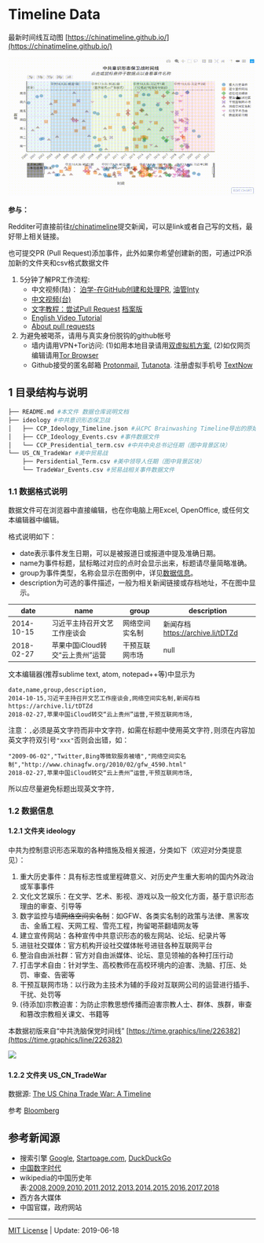 # Timeline Data

最新时间线互动图 [https://chinatimeline.github.io/](https://chinatimeline.github.io/)

<!--![示例-看不到图的话请翻墙](https://i.imgur.com/mzlEcy0.gif)-->
![示例-看不到图的话请翻墙](./ideology_example.gif)

**参与：**

Redditer可直接前往[r/chinatimeline](https://www.reddit.com/r/chinatimeline/)提交新闻，可以是link或者自己写的文档，最好带上相关链接。

也可提交PR (Pull Request)添加事件，此外如果你希望创建新的图，可通过PR添加新的文件夹和csv格式数据文件
1. 5分钟了解PR工作流程:
    * 中文视频(陆)： [泊学-在GitHub创建和处理PR](https://boxueio.com/series/git-essential/episode/459), [油管Inty](https://www.youtube.com/watch?v=MBdLOl5tUKY)
    * [中文视频(台)](https://www.youtube.com/watch?v=pytolws6aiE)
    * [文字教程：尝试Pull Request](https://www.jianshu.com/p/dd243fecf0f4) [档案版](https://archive.fo/NZmPb)
    * [English Video Tutorial](https://www.youtube.com/watch?v=rgbCcBNZcdQ)
    * [About pull requests](https://help.github.com/en/articles/about-pull-requests)
2. 为避免被喝茶，请用与真实身份脱钩的github帐号
    * 墙内请用VPN+Tor访问: (1)如用本地目录请用[双虚拟机方案](https://program-think.blogspot.com/2013/11/tor-faq.html?m=1), (2)如仅网页编辑请用[Tor Browser](https://www.torproject.org/download/)
    * Github接受的匿名邮箱 [Protonmail](https://protonmail.com), [Tutanota](https://www.tutanota.com). 注册虚拟手机号 [TextNow](https://www.textnow.com)

## 1 目录结构与说明
```bash
├── README.md #本文件 数据仓库说明文档
├── ideology #中共意识形态保卫战
│   ├── CCP_Ideology_Timeline.json #从CPC Brainwashing Timeline导出的原始数据（停用）
│   ├── CCP_Ideology_Events.csv #事件数据文件
│   └── CCP_Presidential_term.csv #中共中央总书记任期（图中背景区块）
└── US_CN_TradeWar #美中贸易战
    ├── Persidential_Term.csv #美中领导人任期（图中背景区块）
    └── TradeWar_Events.csv #贸易战相关事件数据文件
```
### 1.1 数据格式说明
数据文件可在浏览器中直接编辑，也在你电脑上用Excel, OpenOffice, 或任何文本编辑器中编辑。

格式说明如下：
* date表示事件发生日期，可以是被报道日或报道中提及准确日期。
* name为事件标题，鼠标略过对应的点时会显示出来，标题请尽量简略准确。
* group为事件类型，名称会显示在图例中，详见[数据信息](#ideologicalwar)。
* description为可选的事件描述，一般为相关新闻链接或存档地址，不在图中显示。


| date | name | group | description |
|---|---|---|---|
|2014-10-15|习近平主持召开文艺工作座谈会|网络空间实名制|新闻存档 https://archive.li/tDTZd |
| 2018-02-27| 苹果中国iCloud转交“云上贵州”运营 | 干预互联网市场 | null |

文本编辑器(推荐sublime text, atom, notepad++等)中显示为
```text
date,name,group,description,
2014-10-15,习近平主持召开文艺工作座谈会,网络空间实名制,新闻存档 https://archive.li/tDTZd
2018-02-27,苹果中国iCloud转交“云上贵州”运营,干预互联网市场,
```

注意：`,`必须是英文字符而非中文字符`，`如需在标题中使用英文字符`,`则须在内容加英文字符双引号`"xxx"`否则会出错，如：
```text
"2009-06-02","Twitter,Bing等微软服务被墙","网络空间实名制","http://www.chinagfw.org/2010/02/gfw_4590.html"
2018-02-27,苹果中国iCloud转交“云上贵州”运营,干预互联网市场,
```
所以应尽量避免标题出现英文字符`,`

### 1.2 数据信息
#### 1.2.1 文件夹 ideology<a name="ideologicalwar"></a>

中共为控制意识形态采取的各种措施及相关报道，分类如下（欢迎对分类提意见）：
1. 重大历史事件：具有标志性或里程碑意义、对历史产生重大影响的国内外政治或军事事件
2. 文化文艺娱乐：在文学、艺术、影视、游戏以及一般文化方面，基于意识形态理由的审查、引导等
3. 数字监控与墙~~网络空间实名制~~：如GFW、各类实名制的政策与法律、黑客攻击、金盾工程、天网工程、雪亮工程，拘留喝茶翻墙网友等
4. 建立宣传网站：各种宣传中共意识形态的极左网站、论坛、纪录片等
5. 进驻社交媒体：官方机构开设社交媒体帐号进驻各种互联网平台
6. 整治自由派社群：官方对自由派媒体、论坛、意见领袖的各种打压行动
7. 打击学术自由：针对学生、高校教师在高校环境内的迫害、洗脑、打压、处罚、审查、告密等
8. 干预互联网市场：以行政为主技术为辅的手段对互联网公司的运营进行插手、干扰、处罚等
9. (待添加)宗教迫害：为防止宗教思想传播而迫害宗教人士、群体、族群，审查和篡改宗教相关课文、书籍等

本数据初版来自“中共洗脑保党时间线” [https://time.graphics/line/226382](https://time.graphics/line/226382)

<!--![CPC Brainwashing Timeline](https://i.imgur.com/1xup0nr.png | width=50x)-->
<img src="https://i.imgur.com/1xup0nr.png" width="250">

#### 1.2.2 文件夹 US_CN_TradeWar

数据源: [The US China Trade War: A Timeline](https://www.china-briefing.com/news/the-us-china-trade-war-a-timeline/)

参考 [Bloomberg](https://www.bloomberg.com/news/articles/2019-01-30/u-s-china-trade-war-timeline-what-s-happened-and-what-s-next)

## 参考新闻源
* 搜索引擎 [Google](https://google.com), [Startpage.com](https://startpage.com), [DuckDuckGo](https://duckduckgo.com/)
* [中国数字时代](https://chinadigitaltimes.net/chinese/)
* wikipedia的中国历史年表:[2008](https://zh.wikipedia.org/wiki/2008%E5%B9%B4%E4%B8%AD%E5%9B%BD%E5%A4%A7%E9%99%86),[2009](https://zh.wikipedia.org/wiki/2009%E5%B9%B4%E4%B8%AD%E5%9B%BD),[2010](https://zh.wikipedia.org/wiki/2010%E5%B9%B4%E4%B8%AD%E5%9C%8B),[2011](https://zh.wikipedia.org/wiki/2011%E5%B9%B4%E4%B8%AD%E5%9B%BD%E5%A4%A7%E9%99%86),[2012](https://zh.wikipedia.org/wiki/2012%E5%B9%B4%E4%B8%AD%E5%9C%8B),[2013](https://zh.wikipedia.org/wiki/2013%E5%B9%B4%E4%B8%AD%E5%9B%BD),[2014](https://zh.wikipedia.org/wiki/2014%E5%B9%B4%E4%B8%AD%E5%9C%8B),[2015](https://zh.wikipedia.org/wiki/2015%E5%B9%B4%E4%B8%AD%E5%9C%8B),[2016](https://zh.wikipedia.org/wiki/2016%E5%B9%B4%E4%B8%AD%E5%9B%BD),[2017](https://zh.wikipedia.org/wiki/2017%E5%B9%B4%E4%B8%AD%E5%9B%BD),[2018](https://zh.wikipedia.org/wiki/2018%E5%B9%B4%E4%B8%AD%E5%9B%BD)
* 西方各大媒体
* 中国官媒，政府网站

---
[MIT License](https://opensource.org/licenses/MIT) |
Update: 2019-06-18
